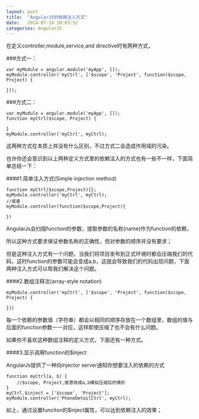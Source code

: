 ```yaml
---
layout: post
title:  "AngularJS的依赖注入方式"
date:   2014-07-18 10:03:52
categories: AngularJS
---
```


在定义controller,module,service,and directive时有两种方式，

###方式一：

    var myModule = angular.module('myApp', []);
    myModule.controller('myCtrl', ['$scope', 'Project', function($scope, Project) {

    }]);
###方式二：

    var myModule = angular.module('myApp', []);
    function myCtrl($scope, Project) {

    }
    myModule.controller('myCtrl', myCtrl);
这两种方式在本质上并没有什么区别，不过方式二会造成作用域的污染。

也许你还会意识到以上两种定义方式里的依赖注入的方式也有一些不一样，下面简单总结一下：

####1.简单注入方式(Simple injection method)

    function myCtrl($scope,Project){};
    myModule.controller('myCtrl', myCtrl);
    //或者
    myModule.controller(function($scope,Project){
            
    })
AngularJs会扫描function的参数，提取参数的名称(name)作为function的依赖，

所以这种方式要求保证参数名称的正确性，但对参数的顺序并没有要求；

但是这种注入方式有一个问题，当我们将项目发布到正式环境时都会压缩我们的代码，这时function的参数可能会变成a,b，这就会导致我们的代码出现问题，下面两种注入方式可以帮我们解决这个问题。

####2.数组注释法(array-style notation)

    myModule.controller('myCtrl', ['$scope', 'Preject', function($scope, Project) {
            
    }])
每一个依赖的参数值（字符串）都会以相同的顺序存放在一个数组里，数组的值与后面的function参数一一对应，这样即使压缩了也不会有什么问题。

如果你不喜欢这种数组注释的定义方式，下面还有一种方式。

####3.显示调用function的$inject

AngularJs提供了一种向injector server通知你想要注入的依赖的方式

    function myCtrl(a, b) {
        //$scope, Project,故意改成a,b模拟压缩后的情形
    }
    myCtrl.$inject = ['$scope', 'Project'];
    myModule.controller('PhoneDetailCtrl', myCtrl);
如上，通过设置funciton的$inject属性，可以达到依赖注入的效果；
